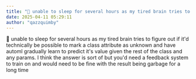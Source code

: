 ```yaml
---
title: "💭 unable to sleep for several hours as my tired brain tries to figure out..."
date: 2025-04-11 05:29:11
author: "qazzquimby"
---
```


💭 unable to sleep for several hours as my tired brain tries to figure out if it'd technically be possible to mark a class attribute as unknown and have automl gradually learn to predict it's value given the rest of the class and any params. I think the answer is sort of but you'd need a feedback system to train on and would need to be fine with the result being garbage for a long time